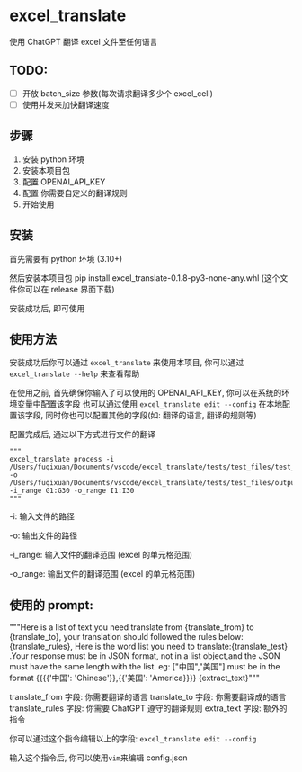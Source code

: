 # excel_translate

使用 ChatGPT 翻译 excel 文件至任何语言

## TODO:

- [ ] 开放 batch_size 参数(每次请求翻译多少个 excel_cell)
- [ ] 使用并发来加快翻译速度

## 步骤

1.  安装 python 环境
2.  安装本项目包
3.  配置 OPENAI_API_KEY
4.  配置 你需要自定义的翻译规则
5.  开始使用

## 安装

首先需要有 python 环境 (3.10+)

然后安装本项目包
pip install excel_translate-0.1.8-py3-none-any.whl (这个文件你可以在 release 界面下载)

安装成功后, 即可使用

## 使用方法

安装成功后你可以通过 `excel_translate` 来使用本项目, 你可以通过 `excel_translate --help` 来查看帮助

在使用之前, 首先确保你输入了可以使用的 OPENAI_API_KEY, 你可以在系统的环境变量中配置该字段
也可以通过使用 `excel_translate edit --config` 在本地配置该字段, 同时你也可以配置其他的字段(如: 翻译的语言, 翻译的规则等)

配置完成后, 通过以下方式进行文件的翻译

```
"""
excel_translate process -i /Users/fuqixuan/Documents/vscode/excel_translate/tests/test_files/test_1.xlsx -o /Users/fuqixuan/Documents/vscode/excel_translate/tests/test_files/output.xlsx -i_range G1:G30 -o_range I1:I30
"""
```

-i: 输入文件的路径

-o: 输出文件的路径

-i_range: 输入文件的翻译范围 (excel 的单元格范围)

-o_range: 输出文件的翻译范围 (excel 的单元格范围)

## 使用的 prompt:

"""Here is a list of text you need translate from {translate_from} to {translate_to}, your translation should followed the rules below:{translate_rules},
Here is the word list you need to translate:{translate_test} .Your response must be in JSON format, not in a list object,and the JSON must have the same length with the list. eg: ["中国","美国"] must be in the format {{{{'中国': 'Chinese'}},{{'美国': 'America}}}}
{extract_text}"""

translate_from 字段: 你需要翻译的语言
translate_to 字段: 你需要翻译成的语言
translate_rules 字段: 你需要 ChatGPT 遵守的翻译规则
extra_text 字段: 额外的指令

你可以通过这个指令编辑以上的字段: `excel_translate edit --config`

输入这个指令后, 你可以使用`vim`来编辑 config.json
